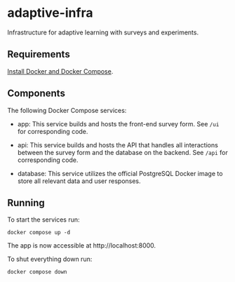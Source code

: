 # adaptive-infra
Infrastructure for adaptive learning with surveys and experiments.

## Requirements
[Install Docker and Docker Compose](https://docs.docker.com/compose/install/).

## Components
The following Docker Compose services:

- app:
    This service builds and hosts the front-end survey form. See
    `/ui` for corresponding code.

- api:
    This service builds and hosts the API that handles all interactions
    between the survey form and the database on the backend. See `/api`
    for corresponding code.

- database:
    This service utilizes the official PostgreSQL Docker image to store
    all relevant data and user responses.

## Running
To start the services run:
```shell
docker compose up -d
```

The app is now accessible at http://localhost:8000.

To shut everything down run:
```shell
docker compose down
```
